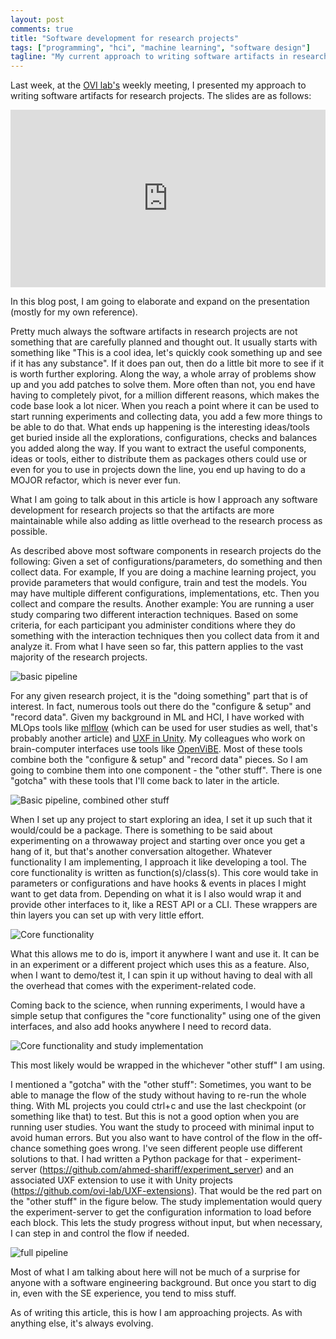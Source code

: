 ```yaml
---
layout: post
comments: true
title: "Software development for research projects"
tags: ["programming", "hci", "machine learning", "software design"]
tagline: "My current approach to writing software artifacts in research projects."
---
```

<script>
  import basic_pipeline from "/src/posts/assets/2023-11-03/basic-pipeline.jpg";
  import basic_pipeline2 from "/src/posts/assets/2023-11-03/basic-pipeline2.jpg";
  import core_functionality from "/src/posts/assets/2023-11-03/core-functionality.jpg";
  import core_functionality_and_study from "/src/posts/assets/2023-11-03/core-functionality-and-study.jpg";
  import full_setup from "/src/posts/assets/2023-11-03/full-setup.jpg";
</script>

Last week, at the [OVI lab's](https://ovi.ok.ubc.ca) weekly meeting, I presented my approach to writing software artifacts for research projects. The slides are as follows:

<iframe style="aspect-ratio: 16 / 9; width: 100%; max-width: 960px; justify-self: center;" src="https://docs.google.com/presentation/d/e/2PACX-1vQOGJDiY6Cqv7X7V9zSrrJh8CwMEVlHmlAZLX8ZUixo4PLwqI5kH8GSAtFQpP0Pcmi1-fuagcqAt58L/embed?start=false&loop=false&delayms=3000" frameborder="0" allowfullscreen="true" mozallowfullscreen="true" webkitallowfullscreen="true"></iframe>

In this blog post, I am going to elaborate and expand on the presentation (mostly for my own reference).

Pretty much always the software artifacts in research projects are not something that are carefully planned and thought out.
It usually starts with something like "This is a cool idea, let's quickly cook something up and see if it has any substance".
If it does pan out, then do a little bit more to see if it is worth further exploring.
Along the way, a whole array of problems show up and you add patches to solve them.
More often than not, you end have having to completely pivot, for a million different reasons, which makes the code base look a lot nicer.
When you reach a point where it can be used to start running experiments and collecting data, you add a few more things to be able to do that.
What ends up happening is the interesting ideas/tools get buried inside all the explorations, configurations, checks and balances you added along the way.
If you want to extract the useful components, ideas or tools, either to distribute them as packages others could use or even for you to use in projects down the line, you end up having to do a MOJOR refactor, which is never ever fun.

What I am going to talk about in this article is how I approach any software development for research projects so that the artifacts are more maintainable while also adding as little overhead to the research process as possible.

As described above most software components in research projects do the following: Given a set of configurations/parameters, do something and then collect data.
For example, If you are doing a machine learning project, you provide parameters that would configure, train and test the models. 
You may have multiple different configurations, implementations, etc.
Then you collect and compare the results.
Another example: You are running a user study comparing two different interaction techniques.
Based on some criteria, for each participant you administer conditions where they do something with the interaction techniques then you collect data from it and analyze it.
From what I have seen so far, this pattern applies to the vast majority of the research projects.

![basic pipeline]({basic_pipeline}) 

For any given research project, it is the "doing something" part that is of interest.
In fact, numerous tools out there do the "configure & setup" and "record data".
Given my background in ML and HCI, I have worked with MLOps tools like [mlflow](https://mlflow.org) (which can be used for user studies as well, that's probably another article) and [UXF in Unity](https://github.com/immersivecognition/unity-experiment-framework).
My colleagues who work on brain-computer interfaces use tools like [OpenViBE](http://openvibe.inria.fr).
Most of these tools combine both the "configure & setup" and "record data" pieces. 
So I am going to combine them into one component - the "other stuff".
There is one "gotcha" with these tools that I'll come back to later in the article.

![Basic pipeline, combined other stuff]({basic_pipeline2})

When I set up any project to start exploring an idea, I set it up such that it would/could be a package.
There is something to be said about experimenting on a throwaway project and starting over once you get a hang of it, but that's another conversation altogether.
Whatever functionality I am implementing, I approach it like developing a tool.
The core functionality is written as function(s)/class(s).
This core would take in parameters or configurations and have hooks & events in places I might want to get data from.
Depending on what it is I also would wrap it and provide other interfaces to it, like a REST API or a CLI.
These wrappers are thin layers you can set up with very little effort.

![Core functionality]({core_functionality})

What this allows me to do is, import it anywhere I want and use it.
It can be in an experiment or a different project which uses this as a feature.
Also, when I want to demo/test it, I can spin it up without having to deal with all the overhead that comes with the experiment-related code.

Coming back to the science, when running experiments, I would have a simple setup that configures the "core functionality" using one of the given interfaces, and also add hooks anywhere I need to record data.

![Core functionality and study implementation]({core_functionality_and_study})

This most likely would be wrapped in the whichever "other stuff" I am using.

I mentioned a "gotcha" with the "other stuff": Sometimes, you want to be able to manage the flow of the study without having to re-run the whole thing.
With ML projects you could ctrl+c and use the last checkpoint (or something like that) to test.
But this is not a good option when you are running user studies. 
You want the study to proceed with minimal input to avoid human errors.
But you also want to have control of the flow in the off-chance something goes wrong.
I've seen different people use different solutions to that.
I had written a Python package for that - experiment-server (<https://github.com/ahmed-shariff/experiment_server>) and an associated UXF extension to use it with Unity projects (<https://github.com/ovi-lab/UXF-extensions>).
That would be the red part on the "other stuff" in the figure below.
The study implementation would query the experiment-server to get the configuration information to load before each block.
This lets the study progress without input, but when necessary, I can step in and control the flow if needed.

![full pipeline]({full_setup})

Most of what I am talking about here will not be much of a surprise for anyone with a software engineering background.
But once you start to dig in, even with the SE experience, you tend to miss stuff.

As of writing this article, this is how I am approaching projects.
As with anything else, it's always evolving.


